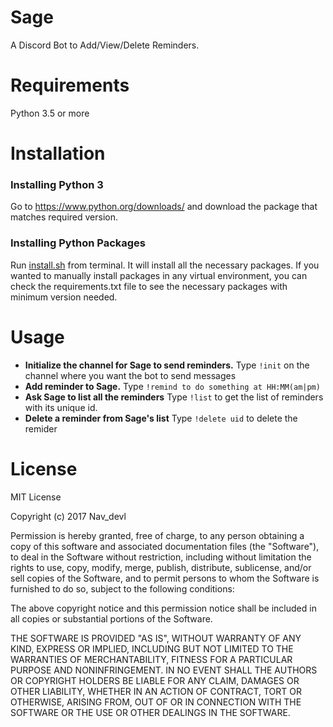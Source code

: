 # Sage
A Discord Bot to Add/View/Delete Reminders. 

# Requirements
Python 3.5 or more

# Installation
### Installing Python 3
Go to https://www.python.org/downloads/ and download the package that matches required version.
### Installing Python Packages
Run [install.sh](https://github.com/Navdevl/Sage/blob/master/install.sh) from terminal. It will install all the necessary packages. If you wanted to manually install packages in any virtual environment, you can check the requirements.txt file to see the necessary packages with minimum version needed.

# Usage
- **Initialize the channel for Sage to send reminders.**
Type `!init` on the channel where you want the bot to send messages
- **Add reminder to Sage.**
Type `!remind to do something at HH:MM(am|pm)`
- **Ask Sage to list all the reminders**
Type `!list` to get the list of reminders with its unique id.
- **Delete a reminder from Sage's list**
Type `!delete uid` to delete the remider

# License
MIT License

Copyright (c) 2017 Nav_devl

Permission is hereby granted, free of charge, to any person obtaining a copy
of this software and associated documentation files (the "Software"), to deal
in the Software without restriction, including without limitation the rights
to use, copy, modify, merge, publish, distribute, sublicense, and/or sell
copies of the Software, and to permit persons to whom the Software is
furnished to do so, subject to the following conditions:

The above copyright notice and this permission notice shall be included in all
copies or substantial portions of the Software.

THE SOFTWARE IS PROVIDED "AS IS", WITHOUT WARRANTY OF ANY KIND, EXPRESS OR
IMPLIED, INCLUDING BUT NOT LIMITED TO THE WARRANTIES OF MERCHANTABILITY,
FITNESS FOR A PARTICULAR PURPOSE AND NONINFRINGEMENT. IN NO EVENT SHALL THE
AUTHORS OR COPYRIGHT HOLDERS BE LIABLE FOR ANY CLAIM, DAMAGES OR OTHER
LIABILITY, WHETHER IN AN ACTION OF CONTRACT, TORT OR OTHERWISE, ARISING FROM,
OUT OF OR IN CONNECTION WITH THE SOFTWARE OR THE USE OR OTHER DEALINGS IN THE
SOFTWARE.